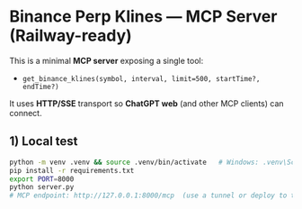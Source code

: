 # Binance Perp Klines — MCP Server (Railway-ready)

This is a minimal **MCP server** exposing a single tool:
- `get_binance_klines(symbol, interval, limit=500, startTime?, endTime?)`

It uses **HTTP/SSE** transport so **ChatGPT web** (and other MCP clients) can connect.

## 1) Local test
```bash
python -m venv .venv && source .venv/bin/activate   # Windows: .venv\Scripts\activate
pip install -r requirements.txt
export PORT=8000
python server.py
# MCP endpoint: http://127.0.0.1:8000/mcp  (use a tunnel or deploy to test with ChatGPT web)
